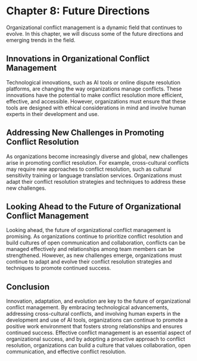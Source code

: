 Chapter 8: Future Directions
============================

Organizational conflict management is a dynamic field that continues to evolve. In this chapter, we will discuss some of the future directions and emerging trends in the field.

Innovations in Organizational Conflict Management
-------------------------------------------------

Technological innovations, such as AI tools or online dispute resolution platforms, are changing the way organizations manage conflicts. These innovations have the potential to make conflict resolution more efficient, effective, and accessible. However, organizations must ensure that these tools are designed with ethical considerations in mind and involve human experts in their development and use.

Addressing New Challenges in Promoting Conflict Resolution
----------------------------------------------------------

As organizations become increasingly diverse and global, new challenges arise in promoting conflict resolution. For example, cross-cultural conflicts may require new approaches to conflict resolution, such as cultural sensitivity training or language translation services. Organizations must adapt their conflict resolution strategies and techniques to address these new challenges.

Looking Ahead to the Future of Organizational Conflict Management
-----------------------------------------------------------------

Looking ahead, the future of organizational conflict management is promising. As organizations continue to prioritize conflict resolution and build cultures of open communication and collaboration, conflicts can be managed effectively and relationships among team members can be strengthened. However, as new challenges emerge, organizations must continue to adapt and evolve their conflict resolution strategies and techniques to promote continued success.

Conclusion
----------

Innovation, adaptation, and evolution are key to the future of organizational conflict management. By embracing technological advancements, addressing cross-cultural conflicts, and involving human experts in the development and use of AI tools, organizations can continue to promote a positive work environment that fosters strong relationships and ensures continued success. Effective conflict management is an essential aspect of organizational success, and by adopting a proactive approach to conflict resolution, organizations can build a culture that values collaboration, open communication, and effective conflict resolution.
